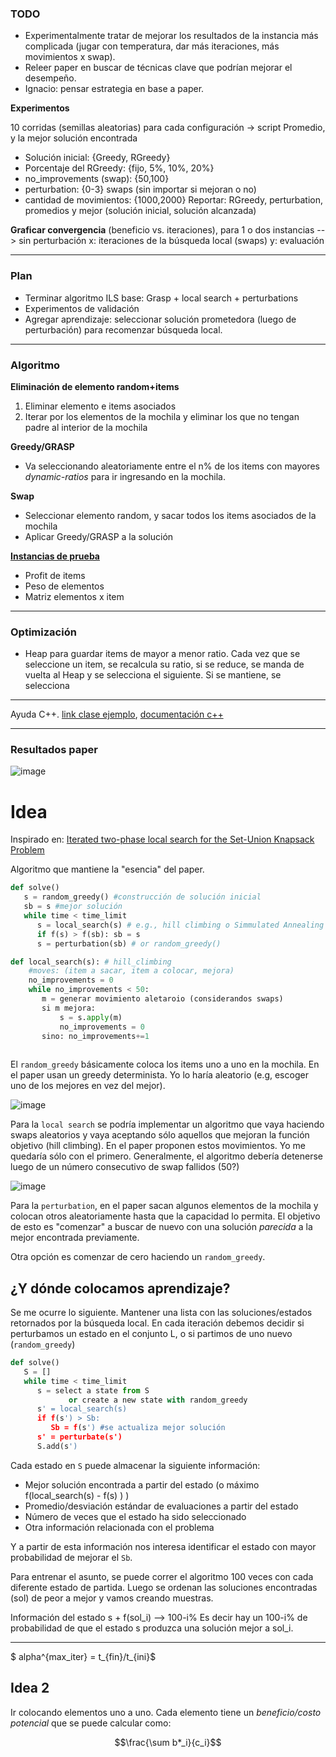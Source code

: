 ### TODO

- Experimentalmente tratar de mejorar los resultados de la instancia más complicada (jugar con temperatura, dar más iteraciones, más movimientos x swap).
- Releer paper en buscar de técnicas clave que podrían mejorar el desempeño.
- Ignacio: pensar estrategia en base a paper.

**Experimentos**

10 corridas (semillas aleatorias) para cada configuración -> script
Promedio, y la mejor solución encontrada
- Solución inicial: {Greedy, RGreedy}
- Porcentaje del RGreedy: {fijo, 5%, 10%, 20%}
- no_improvements (swap): {50,100}
- perturbation: {0-3} swaps (sin importar si mejoran o no)
- cantidad de movimientos: {1000,2000}
Reportar: RGreedy, perturbation, promedios y mejor (solución inicial, solución alcanzada)

**Graficar convergencia** (beneficio vs. iteraciones), para 1 o dos instancias --> sin perturbación
x: iteraciones de la búsqueda local  (swaps)
y: evaluación


---

### Plan

- Terminar algoritmo ILS base: Grasp + local search + perturbations
- Experimentos de validación
- Agregar aprendizaje: seleccionar solución prometedora (luego de perturbación) para recomenzar búsqueda local. 

----

### Algoritmo

**Eliminación de elemento random+items**
1. Eliminar elemento e items asociados
2. Iterar por los elementos de la mochila y eliminar los que no tengan padre al interior de la mochila

**Greedy/GRASP**
- Va seleccionando aleatoriamente entre el n% de los items con mayores *dynamic-ratios* para ir ingresando en la mochila.

**Swap**
  - Seleccionar elemento random, y sacar todos los items asociados de la mochila
  - Aplicar Greedy/GRASP a la solución 
	
**[Instancias de prueba](https://www.researchgate.net/publication/336126211_Three_kinds_of_SUKP_instances)**
- Profit de items
- Peso de elementos
- Matriz elementos x item





---

### Optimización

* Heap para guardar items de mayor a menor ratio. Cada vez que se seleccione un item, se recalcula su ratio, si se reduce, se manda de vuelta al Heap y se selecciona el siguiente. Si se mantiene, se selecciona


--- 

Ayuda C++. [link clase ejemplo](https://dis.unal.edu.co/~fgonza/courses/2003/poo/c++.htm), [documentación c++](http://www.cplusplus.com/reference/list/list/)

---



### Resultados paper

![image](https://i.imgur.com/J9p4CUq.png)

Idea
==

Inspirado en:
[Iterated two-phase local search for the Set-Union Knapsack Problem](https://sci-hub.se/10.1016/j.future.2019.07.062)

Algoritmo que mantiene la "esencia" del paper.

````python
def solve()
   s = random_greedy() #construcción de solución inicial
   sb = s #mejor solución
   while time < time_limit
      s = local_search(s) # e.g., hill climbing o Simmulated Annealing para mejorar resultados
      if f(s) > f(sb): sb = s
      s = perturbation(sb) # or random_greedy()
````

````python
def local_search(s): # hill_climbing
    #moves: (item a sacar, item a colocar, mejora)
    no_improvements = 0
    while no_improvements < 50:
       m = generar movimiento aletaroio (considerandos swaps) 
       si m mejora: 
	       s = s.apply(m)
	       no_improvements = 0
	   sino: no_improvements+=1
       
````


El `random_greedy` básicamente coloca los items uno a uno en la mochila. En el paper usan un greedy determinista. Yo lo haría aleatorio (e.g, escoger uno de los mejores en vez del mejor).

![image](https://i.imgur.com/ZCPDunx.png)

Para la `local search` se podría implementar un algoritmo que vaya haciendo swaps aleatorios y vaya aceptando sólo aquellos que mejoran la función objetivo (hill climbing). En el paper proponen estos movimientos. Yo me quedaría sólo con el primero. Generalmente, el algoritmo debería detenerse luego de un número consecutivo de swap fallidos (50?)

![image](https://i.imgur.com/B5CNEqK.png)

Para la `perturbation`, en el paper sacan algunos elementos de la mochila y colocan otros aleatoriamente hasta que la capacidad lo permita. El objetivo de esto es "comenzar" a buscar de nuevo con una solución *parecida* a la mejor encontrada previamente.

Otra opción es comenzar de cero haciendo un `random_greedy`.


¿Y dónde colocamos aprendizaje?
---

Se me ocurre lo siguiente. Mantener una lista con las soluciones/estados retornados por la búsqueda local.
En cada iteración debemos decidir si perturbamos un estado en el conjunto L, o si partimos de uno nuevo (`random_greedy`)

````python
def solve()
   S = []
   while time < time_limit
      s = select a state from S 
	         or create a new state with random_greedy 
      s' = local_search(s)  
      if f(s') > Sb: 
         Sb = f(s') #se actualiza mejor solución
      s' = perturbate(s')
      S.add(s')
````

Cada estado en `S` puede almacenar la siguiente información:

- Mejor solución encontrada a partir del estado (o máximo f(local_search(s) - f(s) ) )
- Promedio/desviación estándar de evaluaciones a partir del estado
- Número de veces que el estado ha sido seleccionado
- Otra información relacionada con el problema

Y a partir de esta información nos interesa identificar el estado con mayor probabilidad de mejorar el `Sb`. 

Para entrenar el asunto, se puede correr el algoritmo 100 veces con cada diferente estado de partida. Luego se ordenan las soluciones encontradas (sol) de peor a mejor y vamos creando muestras.

Información del estado s + f(sol_i)  -->  100-i%
Es decir hay un 100-i% de probabilidad de que el estado s produzca una solución mejor a sol_i.

----


$ alpha^{max\_iter} = t_{fin}/t_{ini}$


## Idea 2

Ir colocando elementos uno a uno.
Cada elemento tiene un *beneficio/costo potencial* que se puede calcular como: 

$$\frac{\sum b*_i}{c_i}$$

 
<!--stackedit_data:
eyJoaXN0b3J5IjpbLTQxNTY5MjQwMyw1MzM3MTQ0ODEsNTMzNz
E0NDgxLDcxNDU3ODI0MywtMjAxNDQxMDEyMiwtMTgxNzM1NDUw
Niw1MjI2MzQ3OTksMzc5OTI3NzMxLC01MDk3MjkyMTEsMzcyNj
UxNDUyLC05MTUyNDcwNDMsLTIwNTcxNTUxMTksLTE3NzI2MDgy
NTcsMTU4MjU4NjMzOCwtMTYyMDI1MTUsLTY2MjA4NjQ1OCwtMz
UzMTc3OTk1LDE3OTc5MDc3MjAsODQxMzAzMjM4LDg2MTI5NjEx
OF19
-->